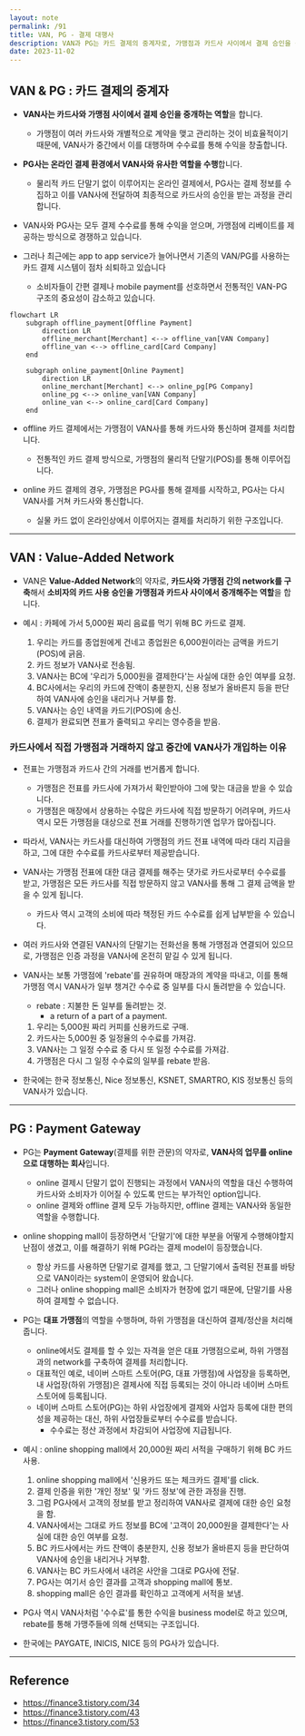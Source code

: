 ```yaml
---
layout: note
permalink: /91
title: VAN, PG - 결제 대행사
description: VAN과 PG는 카드 결제의 중계자로, 가맹점과 카드사 사이에서 결제 승인을 중개하는 역할을 합니다.
date: 2023-11-02
---
```



## VAN & PG : 카드 결제의 중계자

- **VAN사는 카드사와 가맹점 사이에서 결제 승인을 중개하는 역할**을 합니다.
    - 가맹점이 여러 카드사와 개별적으로 계약을 맺고 관리하는 것이 비효율적이기 때문에, VAN사가 중간에서 이를 대행하며 수수료를 통해 수익을 창출합니다.

- **PG사는 온라인 결제 환경에서 VAN사와 유사한 역할을 수행**합니다.
    - 물리적 카드 단말기 없이 이루어지는 온라인 결제에서, PG사는 결제 정보를 수집하고 이를 VAN사에 전달하여 최종적으로 카드사의 승인을 받는 과정을 관리합니다.

- VAN사와 PG사는 모두 결제 수수료를 통해 수익을 얻으며, 가맹점에 리베이트를 제공하는 방식으로 경쟁하고 있습니다.

- 그러나 최근에는 app to app service가 늘어나면서 기존의 VAN/PG를 사용하는 카드 결제 시스템이 점차 쇠퇴하고 있습니다
    - 소비자들이 간편 결제나 mobile payment를 선호하면서 전통적인 VAN-PG 구조의 중요성이 감소하고 있습니다.

```mermaid
flowchart LR
    subgraph offline_payment[Offline Payment]
        direction LR
        offline_merchant[Merchant] <--> offline_van[VAN Company]
        offline_van <--> offline_card[Card Company]
    end
    
    subgraph online_payment[Online Payment]
        direction LR
        online_merchant[Merchant] <--> online_pg[PG Company]
        online_pg <--> online_van[VAN Company]
        online_van <--> online_card[Card Company]
    end
```

- offline 카드 결제에서는 가맹점이 VAN사를 통해 카드사와 통신하며 결제를 처리합니다.
    - 전통적인 카드 결제 방식으로, 가맹점의 물리적 단말기(POS)를 통해 이루어집니다.

- online 카드 결제의 경우, 가맹점은 PG사를 통해 결제를 시작하고, PG사는 다시 VAN사를 거쳐 카드사와 통신합니다.
    - 실물 카드 없이 온라인상에서 이루어지는 결제를 처리하기 위한 구조입니다.


---


## VAN : Value-Added Network

- VAN은 **Value-Added Network**의 약자로, **카드사와 가맹점 간의 network를 구축**해서 **소비자의 카드 사용 승인을 가맹점과 카드사 사이에서 중개해주는 역할**을 합니다.

- 예시 : 카페에 가서 5,000원 짜리 음료를 먹기 위해 BC 카드로 결제.
    1. 우리는 카드를 종업원에게 건네고 종업원은 6,000원이라는 금액을 카드기(POS)에 긁음.
    2. 카드 정보가 VAN사로 전송됨.
    3. VAN사는 BC에 '우리가 5,000원을 결제한다'는 사실에 대한 승인 여부를 요청.
    4. BC사에서는 우리의 카드에 잔액이 충분한지, 신용 정보가 올바른지 등을 판단하여 VAN사에 승인을 내리거나 거부를 함.
    5. VAN사는 승인 내역을 카드기(POS)에 송신.
    6. 결제가 완료되면 전표가 줄력되고 우리는 영수증을 받음.


### 카드사에서 직접 가맹점과 거래하지 않고 중간에 VAN사가 개입하는 이유

- 전표는 가맹점과 카드사 간의 거래를 번거롭게 합니다.
    - 가맹점은 전표를 카드사에 가져가서 확인받아야 그에 맞는 대금을 받을 수 있습니다.
    - 가맹점은 매장에서 상용하는 수많은 카드사에 직접 방문하기 어려우며, 카드사 역시 모든 가맹점을 대상으로 전표 거래를 진행하기엔 업무가 많아집니다.

- 따라서, VAN사는 카드사를 대신하여 가맹점의 카드 전표 내역에 따라 대리 지급을 하고, 그에 대한 수수료를 카드사로부터 제공받습니다.

- VAN사는 가맹점 전표에 대한 대금 결제를 해주는 댓가로 카드사로부터 수수료를 받고, 가맹점은 모든 카드사를 직접 방문하지 않고 VAN사를 통해 그 결제 금액을 받을 수 있게 됩니다.
    - 카드사 역시 고객의 소비에 따라 책정된 카드 수수료를 쉽게 납부받을 수 있습니다.

- 여러 카드사와 연결된 VAN사의 단말기는 전화선을 통해 가맹점과 연결되어 있으므로, 가맹점은 인증 과정을 VAN사에 온전히 맡길 수 있게 됩니다.

- VAN사는 보통 가맹점에 'rebate'를 권유하며 매장과의 계약을 따내고, 이를 통해 가맹점 역시 VAN사가 일부 챙겨간 수수료 중 일부를 다시 돌려받을 수 있습니다.
    - rebate : 지불한 돈 일부를 돌려받는 것.
        - a return of a part of a payment.
    1. 우리는 5,000원 짜리 커피를 신용카드로 구매.
    2. 카드사는 5,000원 중 일정율의 수수료를 가져감.
    3. VAN사는 그 일정 수수료 중 다시 또 일정 수수료를 가져감.
    4. 가맹점은 다시 그 일정 수수료의 일부를 rebate 받음.

- 한국에는 한국 정보통신, Nice 정보통신, KSNET, SMARTRO, KIS 정보통신 등의 VAN사가 있습니다.


---


## PG : Payment Gateway

- PG는 **Payment Gateway**(결제를 위한 관문)의 약자로, **VAN사의 업무를 online으로 대행하는 회사**입니다.
    - online 결제시 단말기 없이 진행되는 과정에서 VAN사의 역할을 대신 수행하여 카드사와 소비자가 이어질 수 있도록 만드는 부가적인 option입니다.
    - online 결제와 offline 결제 모두 가능하지만, offline 결제는 VAN사와 동일한 역할을 수행합니다.

- online shopping mall이 등장하면서 '단말기'에 대한 부분을 어떻게 수행해야할지 난점이 생겼고, 이를 해결하기 위해 PG라는 결제 model이 등장했습니다.
    - 항상 카드를 사용하면 단말기로 결제를 했고, 그 단말기에서 출력된 전표를 바탕으로 VAN이라는 system이 운영되어 왔습니다.
    - 그러나 online shopping mall은 소비자가 현장에 없기 때문에, 단말기를 사용하여 결제할 수 없습니다.

- PG는 **대표 가맹점**의 역할을 수행하며, 하위 가맹점을 대신하여 결제/정산을 처리해줍니다.
    - online에서도 결제를 할 수 있는 자격을 얻은 대표 가맹점으로써, 하위 가맹점과의 network를 구축하여 결제를 처리합니다.
    - 대표적인 예로, 네이버 스마트 스토어(PG, 대표 가맹점)에 사업장을 등록하면, 내 사업장(하위 가맹점)은 결제사에 직접 등록되는 것이 아니라 네이버 스마트 스토어에 등록됩니다.
    - 네이버 스마트 스토어(PG)는 하위 사업장에게 결제와 사업자 등록에 대한 편의성을 제공하는 대신, 하위 사업장들로부터 수수료를 받습니다.
        - 수수료는 정산 과정에서 차감되어 사업장에 지급됩니다.

- 예시 : online shopping mall에서 20,000원 짜리 서적을 구매하기 위해 BC 카드 사용.
    1. online shopping mall에서 '신용카드 또는 체크카드 결제'를 click.
    2. 결제 인증을 위한 '개인 정보' 및 '카드 정보'에 관한 과정을 진행.
    3. 그럼 PG사에서 고객의 정보를 받고 정리하여 VAN사로 결제에 대한 승인 요청을 함.
    4. VAN사에서는 그대로 카드 정보를 BC에 '고객이 20,000원을 결제한다'는 사실에 대한 승인 여부를 요청.
    5. BC 카드사에서는 카드 잔액이 충분한지, 신용 정보가 올바른지 등을 판단하여 VAN사에 승인을 내리거나 거부함.
    6. VAN사는 BC 카드사에서 내려온 사안을 그대로 PG사에 전달.
    7. PG사는 여기서 승인 결과를 고객과 shopping mall에 통보.
    8. shopping mall은 승인 결과를 확인하고 고객에게 서적을 보냄.

- PG사 역시 VAN사처럼 '수수료'를 통한 수익을 business model로 하고 있으며, rebate를 통해 가맹주들에 의해 선택되는 구조입니다.

- 한국에는 PAYGATE, INICIS, NICE 등의 PG사가 있습니다.


---


## Reference

- <https://finance3.tistory.com/34>
- <https://finance3.tistory.com/43>
- <https://finance3.tistory.com/53>
